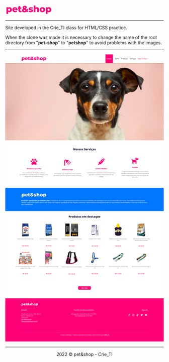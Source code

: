 <a href="https://google.com/"><img src="/assets/logo-colored.svg" alt="My cool logo" width="150px"/></a>

<hr>

Site developed in the Crie_TI class for HTML/CSS practice.

When the clone was made it is necessary to change the name of the root directory from "<b>pet-shop</b>" to "<b>petshop</b>" to avoid problems with the images.

<hr>

<img src="printOfWebsite.png" alt="My cool logo"/>

<hr>

<p align="center">2022 © pet&shop - Crie_TI<p>
